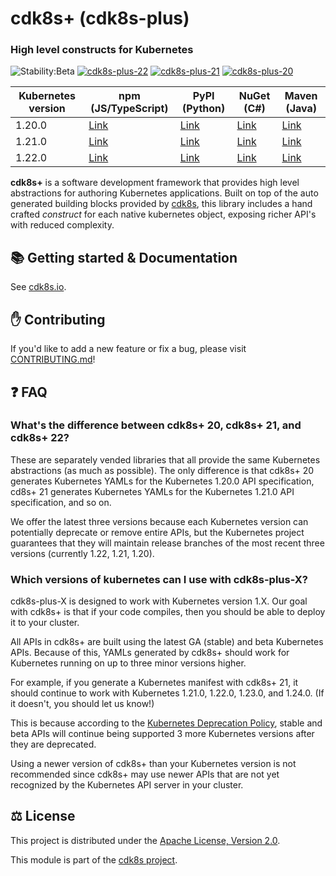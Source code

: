 # cdk8s+ (cdk8s-plus)

### High level constructs for Kubernetes

![Stability:Beta](https://img.shields.io/badge/stability-beta-orange)
[![cdk8s-plus-22](https://img.shields.io/github/workflow/status/cdk8s-team/cdk8s-plus/release-k8s.22?label=cdk8s-plus-22&logo=GitHub)](https://github.com/cdk8s-team/cdk8s-plus/actions/workflows/release-k8s.22.yml)
[![cdk8s-plus-21](https://img.shields.io/github/workflow/status/cdk8s-team/cdk8s-plus/release-k8s.21?label=cdk8s-plus-21&logo=GitHub)](https://github.com/cdk8s-team/cdk8s-plus/actions/workflows/release-k8s.21.yml)
[![cdk8s-plus-20](https://img.shields.io/github/workflow/status/cdk8s-team/cdk8s-plus/release-k8s.20?label=cdk8s-plus-20&logo=GitHub)](https://github.com/cdk8s-team/cdk8s-plus/actions/workflows/release-k8s.20.yml)

| Kubernetes version | npm (JS/TypeScript) | PyPI (Python) | NuGet (C#) | Maven (Java) |
| --- | --- | --- | --- | --- |
| 1.20.0 | [Link](https://www.npmjs.com/package/cdk8s-plus-20) | [Link](https://pypi.org/project/cdk8s-plus-20/) | [Link](https://www.nuget.org/packages/Org.Cdk8s.Plus20) | [Link](https://search.maven.org/artifact/org.cdk8s/cdk8s-plus-20)
| 1.21.0 | [Link](https://www.npmjs.com/package/cdk8s-plus-21) | [Link](https://pypi.org/project/cdk8s-plus-21/) | [Link](https://www.nuget.org/packages/Org.Cdk8s.Plus21) | [Link](https://search.maven.org/artifact/org.cdk8s/cdk8s-plus-21)
| 1.22.0 | [Link](https://www.npmjs.com/package/cdk8s-plus-22) | [Link](https://pypi.org/project/cdk8s-plus-22/) | [Link](https://www.nuget.org/packages/Org.Cdk8s.Plus22) | [Link](https://search.maven.org/artifact/org.cdk8s/cdk8s-plus-22)

**cdk8s+** is a software development framework that provides high level abstractions for authoring Kubernetes applications.
Built on top of the auto generated building blocks provided by [cdk8s](../cdk8s), this library includes a hand crafted *construct*
for each native kubernetes object, exposing richer API's with reduced complexity.

## :books: Getting started & Documentation

See [cdk8s.io](https://cdk8s.io/docs/latest/plus).

## :raised_hand: Contributing

If you'd like to add a new feature or fix a bug, please visit [CONTRIBUTING.md](CONTRIBUTING.md)!

## :question: FAQ

### What's the difference between cdk8s+ 20, cdk8s+ 21, and cdk8s+ 22?

These are separately vended libraries that all provide the same Kubernetes abstractions (as much as possible). The only difference is that cdk8s+ 20 generates Kubernetes YAMLs for the Kubernetes 1.20.0 API specification, cd8s+ 21 generates Kubernetes YAMLs for the Kubernetes 1.21.0 API specification, and so on.

We offer the latest three versions because each Kubernetes version can potentially deprecate or remove entire APIs, but the Kubernetes project guarantees that they will maintain release branches of the most recent three versions (currently 1.22, 1.21, 1.20).

### Which versions of kubernetes can I use with cdk8s-plus-X?

cdk8s-plus-X is designed to work with Kubernetes version 1.X. Our goal with cdk8s+ is that if your code compiles, then you should be able to deploy it to your cluster.

All APIs in cdk8s+ are built using the latest GA (stable) and beta Kubernetes APIs. Because of this, YAMLs generated by cdk8s+ should work for Kubernetes running on up to three minor versions higher. 

For example, if you generate a Kubernetes manifest with cdk8s+ 21, it should continue to work with Kubernetes 1.21.0, 1.22.0, 1.23.0, and 1.24.0. (If it doesn't, you should let us know!)

This is because according to the [Kubernetes Deprecation Policy], stable and beta APIs will continue being supported 3 more Kubernetes versions after they are deprecated.

Using a newer version of cdk8s+ than your Kubernetes version is not recommended since cdk8s+ may use newer APIs that are not yet recognized by the Kubernetes API server in your cluster.

[Kubernetes Deprecation Policy]: https://kubernetes.io/docs/reference/using-api/deprecation-policy/

## :balance_scale: License

This project is distributed under the [Apache License, Version 2.0](./LICENSE).

This module is part of the [cdk8s project](https://github.com/cdk8s-team).
